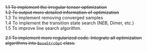 ~~1.1 To implement the irregular tensor optimization~~  
~~1.2 To output more detailed information of optimization~~  
1.3 To implement removing converged samples  
1.4 To implement the transition state search (NEB, Dimer, etc.)  
1.5 To improve line search algorithm.

~~2.1 To implement more regularized code. Integrate all optimization algorithms into `BaseStrcOpt` class.~~

